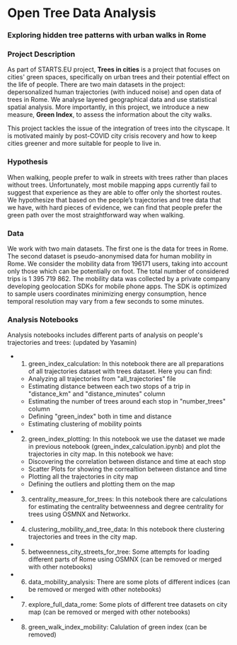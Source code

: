 
# Open Tree Data Analysis
### Exploring hidden tree patterns with urban walks in Rome
### Project Description
As part of STARTS.EU project, **Trees in cities** is a project that focuses on cities' green spaces, specifically on urban trees and their potential effect on the life of people. There are two main datasets in the project: depersonalized human trajectories (with induced noise) and open data of trees in Rome. We analyse layered geographical data and use statistical spatial analysis. More importantly, in this project, we introduce a new measure, **Green Index**, to assess the information about the city walks.

This project tackles the issue of the integration of trees into the cityscape. It is motivated mainly by post-COVID city crisis recovery and how to keep cities greener and more suitable for people to live in.
### Hypothesis
When walking, people prefer to walk in streets with trees rather than places without trees. Unfortunately, most mobile mapping apps currently fail to suggest that experience as they are able to offer only the shortest routes. We hypothesize that based on the people’s trajectories and tree data that we have, with hard pieces of evidence, we can find that people prefer the green path over the most straightforward way when walking.
### Data
We work with two main datasets. The first one is the data for trees in Rome. The second dataset is pseudo-anonymised data for human mobility in Rome. We consider the mobility data from 196171 users, taking into account only those which can be potentially on foot. The total number of considered trips is 1 395 719 862. The mobility data was collected by a private company developing geolocation SDKs for mobile phone apps. The SDK is optimized to sample users coordinates minimizing energy consumption, hence temporal resolution may vary from a few seconds to some minutes. 

### Analysis Notebooks
Analysis notebooks includes different parts of analysis on people's trajectories and trees:
(updated by Yasamin)

* 1. green_index_calculation:
    In this notebook there are all preparations of all trajectories dataset with trees dataset. Here you can find:
    * Analyzing all trajectories from "all_trajectories" file
    * Estimating distance between each two stops of a trip in "distance_km" and "distance_minutes" column
    * Estimating the number of trees around each stop in "number_trees" column
    * Defining "green_index" both in time and distance
    * Estimating clustering of mobility points
* 2. green_index_plotting:
    In this notebook we use the dataset we made in previous notebook (green_index_calculation.ipynb) and plot the trajectories in city map. In this notebook we have: 
    * Discovering the correlation between distance and time at each stop
    * Scatter Plots for showing the correaltion between distance and time
    * Plotting all the trajectories in city map
    * Defining the outliers and plotting them on the map    
* 3. centrality_measure_for_trees:
    In this notebook there are calculations for estimating the centrality betweenness and degree centrality for trees using OSMNX and Networkx.
* 4. clustering_mobility_and_tree_data:
    In this notebook there clustering trajectories and trees in the city map. 
* 5. betweenness_city_streets_for_tree:
     Some attempts for loading different parts of Rome using OSMNX (can be removed or merged with other notebooks) 
* 6. data_mobility_analysis:
    There are some plots of different indices (can be removed or merged with other notebooks) 
* 7. explore_full_data_rome:
    Some plots of different tree datasets on city map (can be removed or merged with other notebooks) 
* 8. green_walk_index_mobility:
    Calulation of green index (can be removed)


